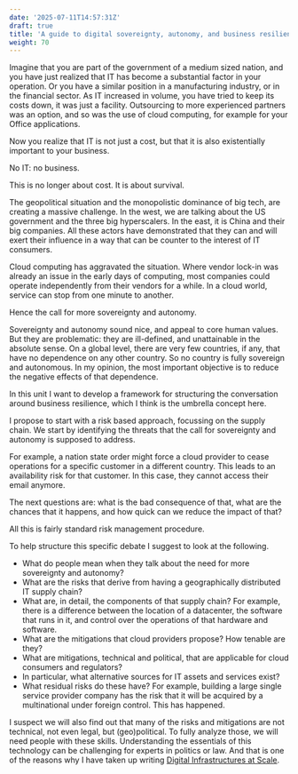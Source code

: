 ```yaml
---
date: '2025-07-11T14:57:31Z'
draft: true
title: 'A guide to digital sovereignty, autonomy, and business resilience'
weight: 70
---
```

Imagine that you are part of the government of a medium sized nation, and you have just realized that IT has become a substantial factor in your operation.
Or you have a similar position in a manufacturing industry, or in the financial sector.
As IT increased in volume, you have tried to keep its costs down, it was just a facility.
Outsourcing to more experienced partners was an option, and so was the use of cloud computing, for example for your Office applications.

Now you realize that IT is not just a cost, but that it is also existentially important to your business.

No IT: no business.

This is no longer about cost. It is about survival.

The geopolitical situation and the monopolistic dominance of big tech, are creating a massive challenge.
In the west, we are talking about the US government and the three big hyperscalers. In the east, it is China and their big companies.
All these actors have demonstrated that they can and will exert their influence in a way that can be counter to the interest of IT consumers.

Cloud computing has aggravated the situation.
Where vendor lock-in was already an issue in the early days of computing, most companies could operate independently from their vendors for a while.
In a cloud world, service can stop from one minute to another.

Hence the call for more sovereignty and autonomy.

Sovereignty and autonomy sound nice, and appeal to core human values.
But they are problematic: they are ill-defined, and unattainable in the absolute sense.
On a global level, there are very few countries, if any, that have no dependence on any other country.
So no country is fully sovereign and autonomous.
In my opinion, the most important objective is to reduce the negative effects of that dependence.

In this unit I want to develop a framework for structuring the conversation around business resilience, which I think is the umbrella concept here.

I propose to start with a risk based approach, focussing on the supply chain.
We start by identifying the threats that the call for sovereignty and autonomy is supposed to address.

For example, a nation state order might force a cloud provider to cease operations for a specific customer in a different country.
This leads to an availability risk for that customer.
In this case, they cannot access their email anymore.

The next questions are: what is the bad consequence of that, what are the chances that it happens, and how quick can we reduce the impact of that?

All this is fairly standard risk management procedure.

To help structure this specific debate I suggest to look at the following.

- What do people mean when they talk about the need for more sovereignty and autonomy?
- What are the risks that derive from having a geographically distributed IT supply chain?
- What are, in detail, the components of that supply chain? For example, there is a difference between the location of a datacenter, the software that runs in it, and control over the operations of that hardware and software.
- What are the mitigations that cloud providers propose? How tenable are they?
- What are mitigations, technical and political, that are applicable for cloud consumers and regulators?
- In particular, what alternative sources for IT assets and services exist?
- What residual risks do these have? For example, building a large single service provider company has the risk that it will be acquired by a multinational under foreign control. This has happened.

I suspect we will also find out that many of the risks and mitigations are not technical, not even legal, but (geo)political.
To fully analyze those, we will need people with these skills.
Understanding the essentials of this technology can be challenging for experts in politics or law.
And that is one of the reasons why I have taken up writing [Digital Infrastructures at Scale](https://digitalinfrastructures.nl).
